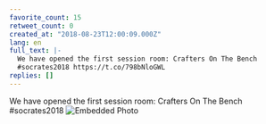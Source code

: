 ```yaml
---
favorite_count: 15
retweet_count: 0
created_at: "2018-08-23T12:00:09.000Z"
lang: en
full_text: |-
  We have opened the first session room: Crafters On The Bench
  #socrates2018 https://t.co/798bNloGWL
replies: []
---
```


We have opened the first session room: Crafters On The Bench #socrates2018
![Embedded Photo](https://twitter-media-coderbyheart.s3.eu-north-1.amazonaws.com/1032598365262020608-DlSGeU5XsAAi8TJ.jpg)
